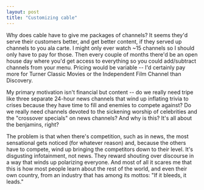 ```yaml
---
layout: post
title: "Customizing cable"
---
```




Why does cable have to give me packages of channels? It seems they'd serve their customers better, and get better content, if they served up channels to you ala carte. I might only ever watch ~15 channels so I should only have to pay for those. Then every couple of months there'd be an open house day where you'd get access to everything so you could add/subtract channels from your menu. Pricing would be variable -- I'd certainly pay more for Turner Classic Movies or the Independent Film Channel than Discovery.

<p>My primary motivation isn't financial but content -- do we really need tripe like three separate 24-hour news channels that wind up inflating trivia to crises because they have time to fill and enemies to compete against? Do we really need channels devoted to the sickening worship of celebrities and the "crossover specials" on news channels? And why is this? It's all about the benjamins, right?</p>

<p>The problem is that when there's competition, such as in news, the most sensational gets noticed (for whatever reason) and, because the others have to compete, wind up bringing the competitors down to their level. It's disgusting infotainment, not news. They reward shouting over discourse in a way that winds up polarizing everyone. And most of all it scares me that this is how most people learn about the rest of the world, and even their own country, from an industry that has among its mottos: "If it bleeds, it leads."</p>


